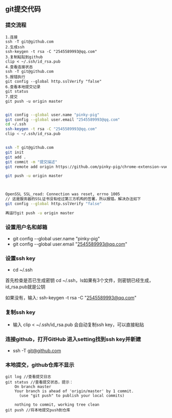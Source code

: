 ## git提交代码



### 提交流程

```
1.连接
ssh -T git@github.com
2.生成ssh
ssh-keygen -t rsa -C "2545589993@qq.com"
3.复制粘贴到github
clip < ~/.ssh/id_rsa.pub
4.查看连接状态
ssh -T git@github.com
5.报错执行
git config --global http.sslVerify "false"
6.查看本地提交记录
git status
7.提交
git push -u origin master


```





```bash
git config --global user.name "pinky-pig"
git config --global user.email "2545589993@qq.com"
cd ~/.ssh
ssh-keygen -t rsa -C "2545589993@qq.com"
clip < ~/.ssh/id_rsa.pub


ssh -T git@github.com
git init
git add .
git commit -m "提交描述"
git remote add origin https://github.com/pinky-pig/chrome-extension-vue.git

git push -u origin master



OpenSSL SSL_read: Connection was reset, errno 1005
// 这是服务器的SSL证书没有经过第三方机构的签署，所以报错。解决办法如下
git config --global http.sslVerify "false"

再运行git push -u origin master
```





### 设置用户名和邮箱

* git config --global user.name "pinky-pig"
* git config --global user.email "2545589993@qq.com"

### 设置ssh key

* cd ~/.ssh

首先检查是否已生成密钥 cd ~/.ssh，ls如果有3个文件，则密钥已经生成，id_rsa.pub就是公钥

如果没有，输入: ssh-keygen -t rsa -C "2545589993@qq.com"

### 复制ssh key

* 输入 clip < ~/.ssh/id_rsa.pub  会自动复制ssh key，可以直接粘贴

### **连接github，打开GitHub 进入setting找到ssh key并新建**

* ssh -T git@github.com

### 本地提交，github仓库不显示

```
git log //查看提交日志
git status //查看提交状态，提示：
    On branch master
    Your branch is ahead of 'origin/master' by 1 commit.
      (use "git push" to publish your local commits)

    nothing to commit, working tree clean
git push //将本地提交push到仓库


```

>
>
>